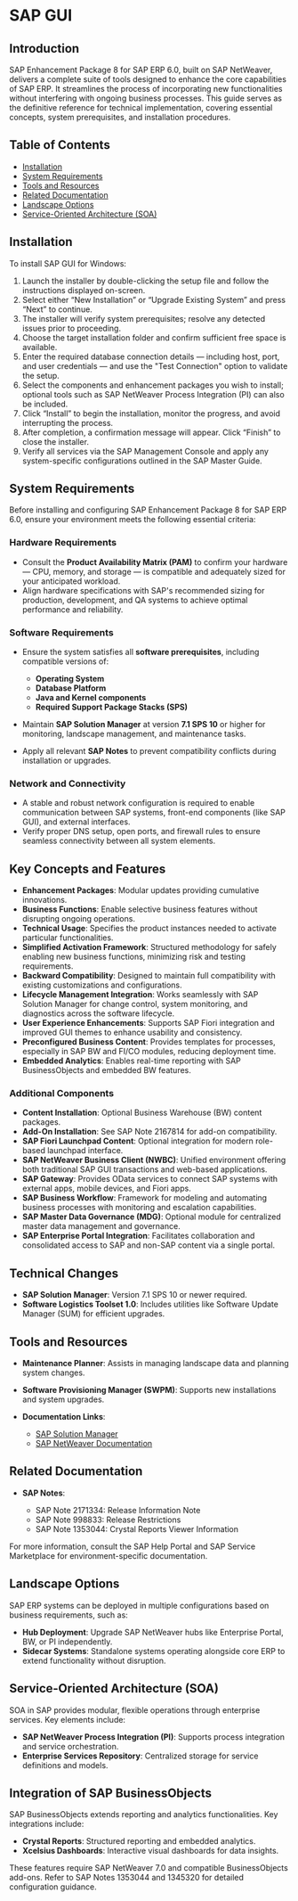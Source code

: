 # SAP GUI

## Introduction

SAP Enhancement Package 8 for SAP ERP 6.0, built on SAP NetWeaver, delivers a complete suite of tools designed to enhance the core capabilities of SAP ERP. It streamlines the process of incorporating new functionalities without interfering with ongoing business processes. This guide serves as the definitive reference for technical implementation, covering essential concepts, system prerequisites, and installation procedures.

## Table of Contents

* [Installation](#installation)
* [System Requirements](#system-requirements)
* [Tools and Resources](#tools-and-resources)
* [Related Documentation](#related-documentation)
* [Landscape Options](#landscape-options)
* [Service-Oriented Architecture (SOA)](#service-oriented-architecture-soa)

## Installation

To install SAP GUI for Windows:

1. Launch the installer by double-clicking the setup file and follow the instructions displayed on-screen.
2. Select either “New Installation” or “Upgrade Existing System” and press “Next” to continue.
3. The installer will verify system prerequisites; resolve any detected issues prior to proceeding.
4. Choose the target installation folder and confirm sufficient free space is available.
5. Enter the required database connection details — including host, port, and user credentials — and use the "Test Connection" option to validate the setup.
6. Select the components and enhancement packages you wish to install; optional tools such as SAP NetWeaver Process Integration (PI) can also be included.
7. Click “Install” to begin the installation, monitor the progress, and avoid interrupting the process.
8. After completion, a confirmation message will appear. Click “Finish” to close the installer.
9. Verify all services via the SAP Management Console and apply any system-specific configurations outlined in the SAP Master Guide.

## System Requirements

Before installing and configuring SAP Enhancement Package 8 for SAP ERP 6.0, ensure your environment meets the following essential criteria:

### Hardware Requirements

* Consult the **Product Availability Matrix (PAM)** to confirm your hardware — CPU, memory, and storage — is compatible and adequately sized for your anticipated workload.
* Align hardware specifications with SAP's recommended sizing for production, development, and QA systems to achieve optimal performance and reliability.

### Software Requirements

* Ensure the system satisfies all **software prerequisites**, including compatible versions of:

  * **Operating System**
  * **Database Platform**
  * **Java and Kernel components**
  * **Required Support Package Stacks (SPS)**

* Maintain **SAP Solution Manager** at version **7.1 SPS 10** or higher for monitoring, landscape management, and maintenance tasks.

* Apply all relevant **SAP Notes** to prevent compatibility conflicts during installation or upgrades.

### Network and Connectivity

* A stable and robust network configuration is required to enable communication between SAP systems, front-end components (like SAP GUI), and external interfaces.
* Verify proper DNS setup, open ports, and firewall rules to ensure seamless connectivity between all system elements.

## Key Concepts and Features

* **Enhancement Packages**: Modular updates providing cumulative innovations.
* **Business Functions**: Enable selective business features without disrupting ongoing operations.
* **Technical Usage**: Specifies the product instances needed to activate particular functionalities.
* **Simplified Activation Framework**: Structured methodology for safely enabling new business functions, minimizing risk and testing requirements.
* **Backward Compatibility**: Designed to maintain full compatibility with existing customizations and configurations.
* **Lifecycle Management Integration**: Works seamlessly with SAP Solution Manager for change control, system monitoring, and diagnostics across the software lifecycle.
* **User Experience Enhancements**: Supports SAP Fiori integration and improved GUI themes to enhance usability and consistency.
* **Preconfigured Business Content**: Provides templates for processes, especially in SAP BW and FI/CO modules, reducing deployment time.
* **Embedded Analytics**: Enables real-time reporting with SAP BusinessObjects and embedded BW features.

### Additional Components

* **Content Installation**: Optional Business Warehouse (BW) content packages.
* **Add-On Installation**: See SAP Note 2167814 for add-on compatibility.
* **SAP Fiori Launchpad Content**: Optional integration for modern role-based launchpad interface.
* **SAP NetWeaver Business Client (NWBC)**: Unified environment offering both traditional SAP GUI transactions and web-based applications.
* **SAP Gateway**: Provides OData services to connect SAP systems with external apps, mobile devices, and Fiori apps.
* **SAP Business Workflow**: Framework for modeling and automating business processes with monitoring and escalation capabilities.
* **SAP Master Data Governance (MDG)**: Optional module for centralized master data management and governance.
* **SAP Enterprise Portal Integration**: Facilitates collaboration and consolidated access to SAP and non-SAP content via a single portal.

## Technical Changes

* **SAP Solution Manager**: Version 7.1 SPS 10 or newer required.
* **Software Logistics Toolset 1.0**: Includes utilities like Software Update Manager (SUM) for efficient upgrades.

## Tools and Resources

* **Maintenance Planner**: Assists in managing landscape data and planning system changes.
* **Software Provisioning Manager (SWPM)**: Supports new installations and system upgrades.
* **Documentation Links**:

  * [SAP Solution Manager](*)
  * [SAP NetWeaver Documentation](*)

## Related Documentation

* **SAP Notes**:

  * SAP Note 2171334: Release Information Note
  * SAP Note 998833: Release Restrictions
  * SAP Note 1353044: Crystal Reports Viewer Information

For more information, consult the SAP Help Portal and SAP Service Marketplace for environment-specific documentation.

## Landscape Options

SAP ERP systems can be deployed in multiple configurations based on business requirements, such as:

* **Hub Deployment**: Upgrade SAP NetWeaver hubs like Enterprise Portal, BW, or PI independently.
* **Sidecar Systems**: Standalone systems operating alongside core ERP to extend functionality without disruption.

## Service-Oriented Architecture (SOA)

SOA in SAP provides modular, flexible operations through enterprise services. Key elements include:

* **SAP NetWeaver Process Integration (PI)**: Supports process integration and service orchestration.
* **Enterprise Services Repository**: Centralized storage for service definitions and models.

## Integration of SAP BusinessObjects

SAP BusinessObjects extends reporting and analytics functionalities. Key integrations include:

* **Crystal Reports**: Structured reporting and embedded analytics.
* **Xcelsius Dashboards**: Interactive visual dashboards for data insights.

These features require SAP NetWeaver 7.0 and compatible BusinessObjects add-ons. Refer to SAP Notes 1353044 and 1345320 for detailed configuration guidance.
